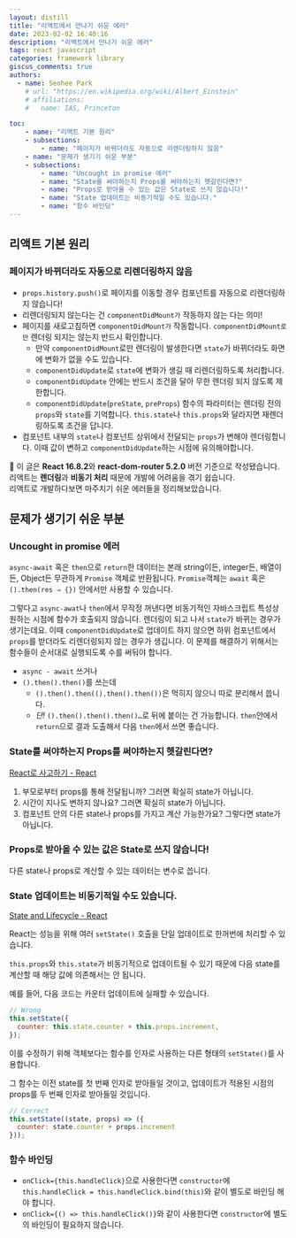 ```yaml
---
layout: distill
title: "리액트에서 만나기 쉬운 에러"
date: 2023-02-02 16:40:16
description: "리액트에서 만나기 쉬운 에러"
tags: react javascript
categories: framework library
giscus_comments: true
authors:
  - name: Seohee Park
    # url: "https://en.wikipedia.org/wiki/Albert_Einstein"
    # affiliations:
    #   name: IAS, Princeton

toc:
    - name: "리액트 기본 원리"
    - subsections:
        - name: "페이지가 바뀌더라도 자동으로 리렌더링하지 않음"
    - name: "문제가 생기기 쉬운 부분"
    - subsections:
        - name: "Uncought in promise 에러"
        - name: "State를 써야하는지 Props를 써야하는지 헷갈린다면?"
        - name: "Props로 받아올 수 있는 값은 State로 쓰지 않습니다!"
        - name: "State 업데이트는 비동기적일 수도 있습니다."
        - name: "함수 바인딩"
---
```



## 리액트 기본 원리

### 페이지가 바뀌더라도 자동으로 리렌더링하지 않음

- `props.history.push()`로 페이지를 이동할 경우 컴포넌트를 자동으로 리렌더링하지 않습니다!
- 리렌더링되지 않는다는 건 `componentDidMount가` 작동하지 않는 다는 의미!
- 페이지를 새로고침하면 `componentDidMount가` 작동합니다. `componentDidMount로만` 렌더링 되지는 않는지 반드시 확인합니다.
    - 만약 `componentDidMount`로만 렌더링이 발생한다면 `state`가 바뀌더라도 화면에 변화가 없을 수도 있습니다.
    - `componentDidUpdate`로 `state`에 변화가 생길 때 리렌더링하도록 처리합니다.
    - `componentDidUpdate` 안에는 반드시 조건을 달아 무한 렌더링 되지 않도록 제한합니다.
    - `componentDidUpdate`(`preState`, `preProps`) 함수의 파라미터는 렌더링 전의 `props`와 `state`를 기억합니다. `this.state`나 `this.props`와 달라지면 재렌더링하도록 조건을 답니다.
- 컴포넌트 내부의 `state`나 컴포넌트 상위에서 전달되는 `props`가 변해야 렌더링합니다. 이때 값이 변하고 `componentDidUpdate`하는 시점에 유의해야합니다.

<aside>
📌 이 글은 <b>React 16.8.2</b>와 <b>react-dom-router 5.2.0</b> 버전 기준으로 작성됐습니다.<br/>
리액트는 <b>렌더링</b>과 <b>비동기 처리</b> 때문에 개발에 어려움을 겪기 쉽습니다.<br/>
리액트로 개발하다보면 마주치기 쉬운 에러들을 정리해보았습니다.<br/>
</aside>

## 문제가 생기기 쉬운 부분
### Uncought in promise 에러

`async-await` 혹은 `then`으로 `return`한 데이터는 본래 string이든, integer든, 배열이든, Object든 무관하게 `Promise` 객체로 반환됩니다. `Promise`객체는 `await` 혹은 `().then(res ⇒ {})` 안에서만 사용할 수 있습니다.

그렇다고 `async-awat`나 `then`에서 무작정 꺼낸다면 비동기적인 자바스크립트 특성상 원하는 시점에 함수가 호출되지 않습니다. 렌더링이 되고 나서 `state`가 바뀌는 경우가 생기는데요. 이때 `componentDidUpdate`로 업데이트 하지 않으면 하위 컴포넌트에서 `props`를 받더라도 리렌더링되지 않는 경우가 생깁니다. 
이 문제를 해결하기 위해서는 함수들이 순서대로 실행되도록 수를 써둬야 합니다.

- `async - await` 쓰거나
- `().then().then()`를 쓰는데
    - `().then().then(().then().then())`은 먹히지 않으니 따로 분리해서 씁니다.
    - *단!* `().then().then().then()…`로 뒤에 붙이는 건 가능합니다. `then`안에서 `return`으로 결과 도출해서 다음 `then`에서 쓰면 좋습니다.


### State를 써야하는지 Props를 써야하는지 헷갈린다면?

[React로 사고하기 - React](https://ko.reactjs.org/docs/thinking-in-react.html#step-3-identify-the-minimal-but-complete-representation-of-ui-state)

1. 부모로부터 props를 통해 전달됩니까? 그러면 확실히 state가 아닙니다.
2. 시간이 지나도 변하지 않나요? 그러면 확실히 state가 아닙니다.
3. 컴포넌트 안의 다른 state나 props를 가지고 계산 가능한가요? 그렇다면 state가 아닙니다.

### Props로 받아올 수 있는 값은 State로 쓰지 않습니다!

다른 state나 props로 계산할 수 있는 데이터는 변수로 씁니다.

### State 업데이트는 비동기적일 수도 있습니다.

[State and Lifecycle - React](https://ko.reactjs.org/docs/state-and-lifecycle.html#state-updates-may-be-asynchronous)

React는 성능을 위해 여러 `setState()` 호출을 단일 업데이트로 한꺼번에 처리할 수 있습니다.

`this.props`와 `this.state`가 비동기적으로 업데이트될 수 있기 때문에 다음 state를 계산할 때 해당 값에 의존해서는 안 됩니다.

예를 들어, 다음 코드는 카운터 업데이트에 실패할 수 있습니다.

```jsx
// Wrong
this.setState({
  counter: this.state.counter + this.props.increment,
});
```

이를 수정하기 위해 객체보다는 함수를 인자로 사용하는 다른 형태의 `setState()`를 사용합니다. 

그 함수는 이전 state를 첫 번째 인자로 받아들일 것이고, 업데이트가 적용된 시점의 props를 두 번째 인자로 받아들일 것입니다.

```jsx
// Correct
this.setState((state, props) => ({
  counter: state.counter + props.increment
}));
```

### 함수 바인딩
- `onClick={this.handleClick}`으로 사용한다면 `constructor`에 `this.handleClick = this.handleClick.bind(this)`와 같이 별도로 바인딩 해야 합니다.
- `onClick={() => this.handleClick()}`와 같이 사용한다면 `constructor`에 별도의 바인딩이 필요하지 않습니다.